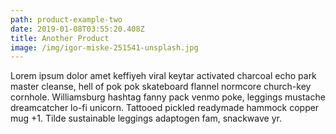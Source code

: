 ```yaml
---
path: product-example-two
date: 2019-01-08T03:55:20.408Z
title: Another Product
image: /img/igor-miske-251541-unsplash.jpg
---
```

Lorem ipsum dolor amet keffiyeh viral keytar activated charcoal echo park master cleanse, hell of pok pok skateboard flannel normcore church-key cornhole. Williamsburg hashtag fanny pack venmo poke, leggings mustache dreamcatcher lo-fi unicorn. Tattooed pickled readymade hammock copper mug +1. Tilde sustainable leggings adaptogen fam, snackwave yr.
